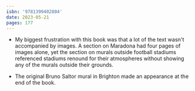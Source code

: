 ```yaml
---
isbn: '9781399402804'
date: 2023-05-21
pages: 177
---
```


- My biggest frustration with this book was that a lot of the text wasn't accompanied by images. A section on Maradona had four pages of images alone, yet the section on murals outside football stadiums referenced stadiums renound for their atmospheres without showing any of the murals outside their grounds.

- The original Bruno Saltor mural in Brighton made an appearance at the end of the book.
